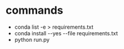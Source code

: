 # commands
- conda list -e > requirements.txt
- conda install --yes --file requirements.txt
- python run.py
